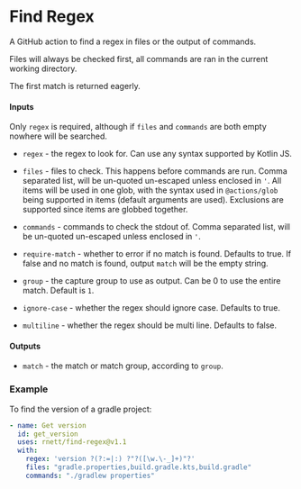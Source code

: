 # Find Regex

A GitHub action to find a regex in files or the output of commands.

Files will always be checked first, all commands are ran in the current working directory.

The first match is returned eagerly.

#### Inputs

Only `regex` is required, although if `files` and `commands` are both empty nowhere will be searched.

* `regex` - the regex to look for. Can use any syntax supported by Kotlin JS.

* `files` - files to check. This happens before commands are run. Comma separated list, will be un-quoted un-escaped
  unless enclosed in `'`. All items will be used in one glob, with the syntax used in `@actions/glob` being supported in
  items (default arguments are used). Exclusions are supported since items are globbed together.
* `commands` - commands to check the stdout of. Comma separated list, will be un-quoted un-escaped unless enclosed
  in `'`.
* `require-match` - whether to error if no match is found. Defaults to true. If false and no match is found,
  output `match` will be the empty string.
* `group` - the capture group to use as output. Can be 0 to use the entire match. Default is `1`.
* `ignore-case` - whether the regex should ignore case. Defaults to true.
* `multiline` - whether the regex should be multi line. Defaults to false.

#### Outputs

* `match` - the match or match group, according to `group`.

### Example

To find the version of a gradle project:
```yaml
- name: Get version
  id: get_version
  uses: rnett/find-regex@v1.1
  with:
    regex: 'version ?(?:=|:) ?"?([\w.\-_]+)"?'
    files: "gradle.properties,build.gradle.kts,build.gradle"
    commands: "./gradlew properties"
```
